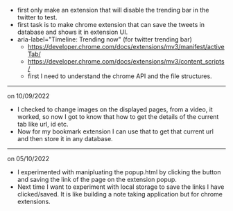 - first only make an extension that will disable the trending bar in the twitter to test.
- first task is to make chrome extension that can save the tweets in database and shows it in extension UI.
- aria-label="Timeline: Trending now" (for twitter trending bar)
  - https://developer.chrome.com/docs/extensions/mv3/manifest/activeTab/
  - https://developer.chrome.com/docs/extensions/mv3/content_scripts/
  - first I need to understand the chrome API and the file structures.

---

on 10/09/2022

- I checked to change images on the displayed pages, from a video, it worked, so now I got to know that how to get the details of the current tab like url, id etc.
- Now for my bookmark extension I can use that to get that current url and then store it in any database.

---

on 05/10/2022

- I experimented with manipluating the popup.html by clicking the button and saving the link of the page on the extension popup.
- Next time I want to experiment with local storage to save the links I have clicked/saved. It is like building a note taking application but for chrome extensions.
